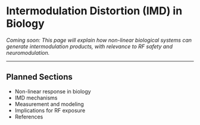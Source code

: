 # Intermodulation Distortion (IMD) in Biology

*Coming soon: This page will explain how non-linear biological systems can generate intermodulation products, with relevance to RF safety and neuromodulation.*

---

## Planned Sections
- Non-linear response in biology
- IMD mechanisms
- Measurement and modeling
- Implications for RF exposure
- References